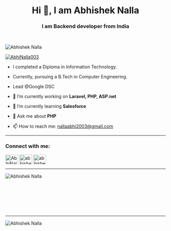 <h1 align="center">Hi 👋, I am Abhishek Nalla</h1>
<h3 align="center">I am Backend developer from India</h3>

<br />
<p align="left"> <img src="https://komarev.com/ghpvc/?username=abhinalla003&label=Profile%20views&color=0e75b6&style=flat" alt="Abhishek Nalla" /> </p>

<p align="left"> <a href="https://twitter.com/AbhiNalla003" target="blank"><img src="https://img.shields.io/twitter/follow/AbhiNalla003?logo=twitter&style=for-the-badge" alt="AbhiNalla003" /></a> </p>

- I completed a Diploma in Information Technology.

- Currently, pursuing a B.Tech in Computer Engineering.

- Lead @Google DSC
  
- 🔭 I’m currently working on **Laravel, PHP, ASP.net**

- 🌱 I’m currently learning **Salesforce**

- 💬 Ask me about **PHP**

- 📫 How to reach me: nallaabhi2003@gmail.com

<hr>

<h3 align="left">Connect with me:</h3>
<p align="left">
<a href="https://twitter.com/AbhiNalla003" target="blank"><img align="center" src="https://raw.githubusercontent.com/rahuldkjain/github-profile-readme-generator/master/src/images/icons/Social/twitter.svg" alt="AbhiNalla003" height="30" width="40" /></a>
<a href="https://linkedin.com/in/abhisheknalla" target="blank"><img align="center" src="https://raw.githubusercontent.com/rahuldkjain/github-profile-readme-generator/master/src/images/icons/Social/linked-in-alt.svg" alt="abhisheknalla" height="30" width="40" /></a> 
<a href="https://instagram.com/abhishek._nalla" target="blank"><img align="center" src="https://raw.githubusercontent.com/rahuldkjain/github-profile-readme-generator/master/src/images/icons/Social/instagram.svg" alt="abhishek._nalla" height="30" width="40" /></a>
</p>

<hr>

<p><img align="left" src="https://github-readme-stats.vercel.app/api/top-langs?username=abhinalla003&show_icons=true&locale=en&layout=compact" alt="Abhishek Nalla" /></p>

<br /><br /><br /><br /><br /><br /><br />
<hr>

<p>&nbsp;<img align="left" src="https://github-readme-stats.vercel.app/api?username=abhinalla003&show_icons=true&locale=en" alt="Abhishek Nalla" /></p>
